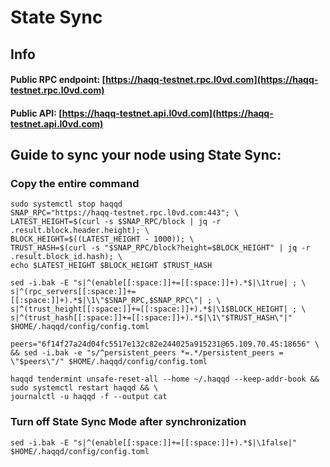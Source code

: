 # State Sync

## Info
#### Public RPC endpoint: [https://haqq-testnet.rpc.l0vd.com](https://haqq-testnet.rpc.l0vd.com)
#### Public API: [https://haqq-testnet.api.l0vd.com](https://haqq-testnet.api.l0vd.com)

## Guide to sync your node using State Sync:

### Copy the entire command
```
sudo systemctl stop haqqd
SNAP_RPC="https://haqq-testnet.rpc.l0vd.com:443"; \
LATEST_HEIGHT=$(curl -s $SNAP_RPC/block | jq -r .result.block.header.height); \
BLOCK_HEIGHT=$((LATEST_HEIGHT - 1000)); \
TRUST_HASH=$(curl -s "$SNAP_RPC/block?height=$BLOCK_HEIGHT" | jq -r .result.block_id.hash); \
echo $LATEST_HEIGHT $BLOCK_HEIGHT $TRUST_HASH

sed -i.bak -E "s|^(enable[[:space:]]+=[[:space:]]+).*$|\1true| ; \
s|^(rpc_servers[[:space:]]+=[[:space:]]+).*$|\1\"$SNAP_RPC,$SNAP_RPC\"| ; \
s|^(trust_height[[:space:]]+=[[:space:]]+).*$|\1$BLOCK_HEIGHT| ; \
s|^(trust_hash[[:space:]]+=[[:space:]]+).*$|\1\"$TRUST_HASH\"|" $HOME/.haqqd/config/config.toml

peers="6f14f27a24d04fc5517e132c82e244025a915231@65.109.70.45:18656" \
&& sed -i.bak -e "s/^persistent_peers *=.*/persistent_peers = \"$peers\"/" $HOME/.haqqd/config/config.toml 

haqqd tendermint unsafe-reset-all --home ~/.haqqd --keep-addr-book && sudo systemctl restart haqqd && \
journalctl -u haqqd -f --output cat
```

### Turn off State Sync Mode after synchronization
```
sed -i.bak -E "s|^(enable[[:space:]]+=[[:space:]]+).*$|\1false|" $HOME/.haqqd/config/config.toml
```
